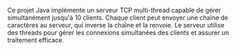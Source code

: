 Ce projet Java implémente un serveur TCP multi-thread capable de gérer simultanément jusqu'à 10 clients.
Chaque client peut envoyer une chaîne de caractères au serveur, qui inverse la chaîne et la renvoie. 
Le serveur utilise des threads pour gérer les connexions simultanées des clients et assurer un traitement efficace.
